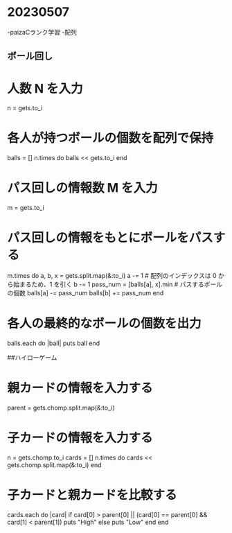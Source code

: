 # 20230507
  -paizaCランク学習
    -配列
## ボール回し
  
   # 人数 N を入力
  n = gets.to_i

  # 各人が持つボールの個数を配列で保持
  balls = []
  n.times do
    balls << gets.to_i
  end

  # パス回しの情報数 M を入力
  m = gets.to_i

  # パス回しの情報をもとにボールをパスする
  m.times do
    a, b, x = gets.split.map(&:to_i)
    a -= 1  # 配列のインデックスは 0 から始まるため、1 を引く
    b -= 1
    pass_num = [balls[a], x].min  # パスするボールの個数
    balls[a] -= pass_num
    balls[b] += pass_num
  end

  # 各人の最終的なボールの個数を出力
  balls.each do |ball|
    puts ball
  end

##ハイローゲーム
  # 親カードの情報を入力する
  parent = gets.chomp.split.map(&:to_i)
  
  # 子カードの情報を入力する
  n = gets.chomp.to_i
  cards = []
  n.times do
    cards << gets.chomp.split.map(&:to_i)
  end
  
  # 子カードと親カードを比較する
  cards.each do |card|
    if card[0] > parent[0] || (card[0] == parent[0] && card[1] < parent[1])
      puts "High"
    else
      puts "Low"
    end
  end
